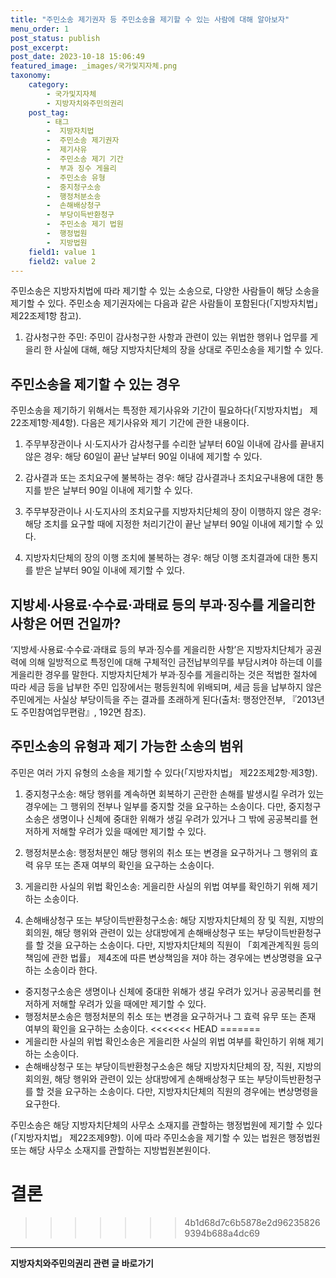 ```yaml
---
title: "주민소송 제기권자 등 주민소송을 제기할 수 있는 사람에 대해 알아보자"
menu_order: 1
post_status: publish
post_excerpt: 
post_date: 2023-10-18 15:06:49
featured_image: _images/국가및지자체.png
taxonomy:
    category:
        - 국가및지자체
        - 지방자치와주민의권리
    post_tag:
        - 태그
        -  지방자치법
        -  주민소송 제기권자
        -  제기사유
        -  주민소송 제기 기간
        -  부과 징수 게을리
        -  주민소송 유형
        -  중지청구소송
        -  행정처분소송
        -  손해배상청구
        -  부당이득반환청구
        -  주민소송 제기 법원
        -  행정법원
        -  지방법원
    field1: value 1
    field2: value 2
---
```



주민소송은 지방자치법에 따라 제기할 수 있는 소송으로, 다양한 사람들이 해당 소송을 제기할 수 있다. 주민소송 제기권자에는 다음과 같은 사람들이 포함된다(「지방자치법」 제22조제1항 참고).

1. 감사청구한 주민: 주민이 감사청구한 사항과 관련이 있는 위법한 행위나 업무를 게을리 한 사실에 대해, 해당 지방자치단체의 장을 상대로 주민소송을 제기할 수 있다.

## 주민소송을 제기할 수 있는 경우

주민소송을 제기하기 위해서는 특정한 제기사유와 기간이 필요하다(「지방자치법」 제22조제1항·제4항). 다음은 제기사유와 제기 기간에 관한 내용이다.

1. 주무부장관이나 시·도지사가 감사청구를 수리한 날부터 60일 이내에 감사를 끝내지 않은 경우: 해당 60일이 끝난 날부터 90일 이내에 제기할 수 있다.

2. 감사결과 또는 조치요구에 불복하는 경우: 해당 감사결과나 조치요구내용에 대한 통지를 받은 날부터 90일 이내에 제기할 수 있다.

3. 주무부장관이나 시·도지사의 조치요구를 지방자치단체의 장이 이행하지 않은 경우: 해당 조치를 요구할 때에 지정한 처리기간이 끝난 날부터 90일 이내에 제기할 수 있다.

4. 지방자치단체의 장의 이행 조치에 불복하는 경우: 해당 이행 조치결과에 대한 통지를 받은 날부터 90일 이내에 제기할 수 있다.

## 지방세·사용료·수수료·과태료 등의 부과·징수를 게을리한 사항은 어떤 건일까?

‘지방세·사용료·수수료·과태료 등의 부과·징수를 게을리한 사항’은 지방자치단체가 공권력에 의해 일방적으로 특정인에 대해 구체적인 금전납부의무를 부담시켜야 하는데 이를 게을리한 경우를 말한다. 지방자치단체가 부과·징수를 게을리하는 것은 적법한 절차에 따라 세금 등을 납부한 주민 입장에서는 평등원칙에 위배되며, 세금 등을 납부하지 않은 주민에게는 사실상 부당이득을 주는 결과를 초래하게 된다(출처: 행정안전부, 『2013년도 주민참여업무편람』, 192면 참조).

## 주민소송의 유형과 제기 가능한 소송의 범위

주민은 여러 가지 유형의 소송을 제기할 수 있다(「지방자치법」 제22조제2항·제3항).

1. 중지청구소송: 해당 행위를 계속하면 회복하기 곤란한 손해를 발생시킬 우려가 있는 경우에는 그 행위의 전부나 일부를 중지할 것을 요구하는 소송이다. 다만, 중지청구소송은 생명이나 신체에 중대한 위해가 생길 우려가 있거나 그 밖에 공공복리를 현저하게 저해할 우려가 있을 때에만 제기할 수 있다.

2. 행정처분소송: 행정처분인 해당 행위의 취소 또는 변경을 요구하거나 그 행위의 효력 유무 또는 존재 여부의 확인을 요구하는 소송이다.

3. 게을리한 사실의 위법 확인소송: 게을리한 사실의 위법 여부를 확인하기 위해 제기하는 소송이다.

4. 손해배상청구 또는 부당이득반환청구소송: 해당 지방자치단체의 장 및 직원, 지방의회의원, 해당 행위와 관련이 있는 상대방에게 손해배상청구 또는 부당이득반환청구를 할 것을 요구하는 소송이다. 다만, 지방자치단체의 직원이 「회계관계직원 등의 책임에 관한 법률」 제4조에 따른 변상책임을 져야 하는 경우에는 변상명령을 요구하는 소송이라 한다.

- 중지청구소송은 생명이나 신체에 중대한 위해가 생길 우려가 있거나 공공복리를 현저하게 저해할 우려가 있을 때에만 제기할 수 있다.
- 행정처분소송은 행정처분의 취소 또는 변경을 요구하거나 그 효력 유무 또는 존재 여부의 확인을 요구하는 소송이다.
<<<<<<< HEAD
=======
- 게을리한 사실의 위법 확인소송은 게을리한 사실의 위법 여부를 확인하기 위해 제기하는 소송이다.
- 손해배상청구 또는 부당이득반환청구소송은 해당 지방자치단체의 장, 직원, 지방의회의원, 해당 행위와 관련이 있는 상대방에게 손해배상청구 또는 부당이득반환청구를 할 것을 요구하는 소송이다. 다만, 지방자치단체의 직원의 경우에는 변상명령을 요구한다.

주민소송은 해당 지방자치단체의 사무소 소재지를 관할하는 행정법원에 제기할 수 있다(「지방자치법」 제22조제9항). 이에 따라 주민소송을 제기할 수 있는 법원은 행정법원 또는 해당 사무소 소재지를 관할하는 지방법원본원이다.

# 결론
>>>>>>> 4b1d68d7c6b5878e2d962358269394b688a4dc69
<!-- wp:separator -->
<hr class="wp-block-separator has-alpha-channel-opacity"/>
<!-- /wp:separator -->
<!-- wp:group {"backgroundColor":"base","layout":{"type":"constrained"}} -->
<div class="wp-block-group has-base-background-color has-background"><!-- wp:paragraph {"align":"center","fontSize":"large"} -->
<p class="has-text-align-center has-large-font-size"><strong>지방자치와주민의권리 관련 글 바로가기</strong></p>
<!-- /wp:paragraph -->


<!-- wp:latest-posts
{"categories":[{"id":7159,"count":19,"description":"","link":"https://uknowlaw.com/category/%ec%a7%80%eb%b0%a9%ec%9e%90%ec%b9%98%ec%99%80%ec%a3%bc%eb%af%bc%ec%9d%98%ea%b6%8c%eb%a6%ac/","name":"지방자치와주민의권리","slug":"지방자치와주민의권리","taxonomy":"category","parent":0,"meta":[],"_links":{"self":[{"href":"https://uknowlaw.com/wp-json/wp/v2/categories/7159"}],"collection":[{"href":"https://uknowlaw.com/wp-json/wp/v2/categories"}],"about":[{"href":"https://uknowlaw.com/wp-json/wp/v2/taxonomies/category"}],"wp:post_type":[{"href":"https://uknowlaw.com/wp-json/wp/v2/posts?categories=7159"}],"curies":[{"name":"wp","href":"https://api.w.org/{rel}","templated":true}]}}],"postsToShow":100,"excerptLength":28,"postLayout":"grid","columns":2,"featuredImageAlign":"left","featuredImageSizeSlug":"large","fontSize":"medium"} /--></div>
<!-- /wp:group -->